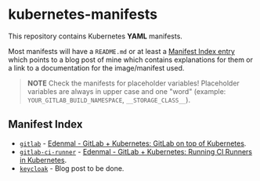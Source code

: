 # kubernetes-manifests
This repository contains Kubernetes **YAML** manifests.

Most manifests will have a `README.md` or at least a [Manifest Index entry](#manifest-index) which points to a blog post of mine which contains explanations for them or a link to a documentation for the image/manifest used.

> **NOTE** Check the manifests for placeholder variables! Placeholder variables are always in upper case and one "word" (example: `YOUR_GITLAB_BUILD_NAMESPACE`, `__STORAGE_CLASS__`).

## Manifest Index
* [`gitlab`](/gitlab) - [Edenmal - GitLab + Kubernetes: GitLab on top of Kubernetes](https://edenmal.moe/2017/11/04/GitLab-Kubernetes-GitLab-on-top-of-Kubernetes/).
* [`gitlab-ci-runner`](/gitlab-ci-runner) - [Edenmal - GitLab + Kubernetes: Running CI Runners in Kubernetes](https://edenmal.moe/2017/08/31/GitLab-Kubernetes-Running-CI-Runners-in-Kubernetes/).
* [`keycloak`](https://github.com/galexrt/kubernetes-keycloak) - Blog post to be done.
